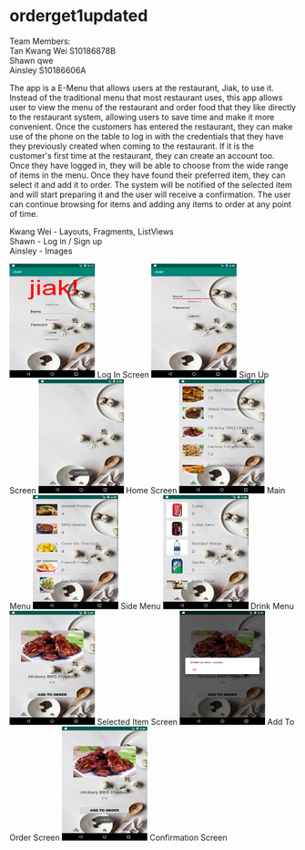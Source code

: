 # orderget1updated

Team Members: </br>
Tan Kwang Wei S10186878B</br> 
Shawn qwe</br>
Ainsley S10186606A

The app is a E-Menu that allows users at the restaurant, Jiak, to use it. Instead of the traditional menu that most restaurant uses, this app allows user to view the menu of the restaurant and order food that they like directly to the restaurant system, allowing users to save time and make it more convenient. Once the customers has entered the restaurant, they can make use of the phone on the table to log in with the credentials that they have they previously created when coming to the restaurant. If it is the customer's first time at the restaurant, they can create an account too. Once they have logged in, they will be able to choose from the wide range of items in the menu. Once they have found their preferred item, they can select it and add it to order. The system will be notified of the selected item and will start preparing it and the user will receive a confirmation. The user can continue browsing for items and adding any items to order at any point of time.

Kwang Wei - Layouts, Fragments, ListViews </br>
Shawn - Log in / Sign up </br>
Ainsley - Images

<img src="Screenshots/Screenshot_1564024696.png" width="150" height="200">
Log In Screen

<img src="Screenshots/Screenshot_1564302962.png" width="150" height="200">
Sign Up Screen

<img src="Screenshots/Screenshot_1564302982.png" width="150" height="200">
Home Screen

<img src="Screenshots/Screenshot_1564323596.png" width="150" height="200">
Main Menu

<img src="Screenshots/Screenshot_1564323600.png" width="150" height="200">
Side Menu

<img src="Screenshots/Screenshot_1564323604.png" width="150" height="200">
Drink Menu

<img src="Screenshots/Screenshot_1564323613.png" width="150" height="200">
Selected Item Screen

<img src="Screenshots/Screenshot_1564323616.png" width="150" height="200">
Add To Order Screen

<img src="Screenshots/Screenshot_1564323638.png" width="150" height="200">
Confirmation Screen

